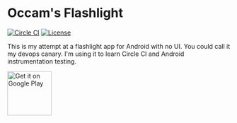 # Occam's Flashlight

[![Circle CI](https://circleci.com/gh/epeterson320/flashlight.svg?style=shield)]()
[![License](https://img.shields.io/badge/license-Apache%20License%202.0-blue.svg?style=flat)]()

This is my attempt at a flashlight app for Android with no UI. You could call
it my devops canary. I'm using it to learn Circle CI and Android
instrumentation testing.

<a href='https://play.google.com/store/apps/details?id=co.ericp.flashlight&pcampaignid=MKT-Other-global-all-co-prtnr-py-PartBadge-Mar2515-1'>
    <img alt='Get it on Google Play' src='https://play.google.com/intl/en_us/badges/images/generic/en_badge_web_generic.png' height=100px />
</a>
